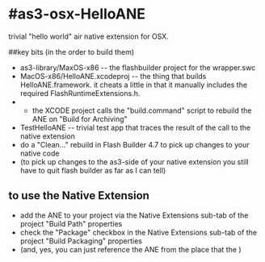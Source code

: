 #as3-osx-HelloANE
================

trivial "hello world" air native extension for OSX.


##key bits (in the order to build them)
* as3-library/MaxOS-x86 -- the flashbuilder project for the wrapper.swc
* MacOS-x86/HelloANE.xcodeproj  -- the thing that builds HelloANE.framework. it cheats a little in that it manually includes the required FlashRuntimeExtensions.h.
* * the XCODE project calls the "build.command" script to rebuild the ANE on "Build for Archiving" 
* TestHelloANE -- trivial test app that traces the result of the call to the native extension
* do a "Clean…" rebuild in Flash Builder 4.7 to pick up changes to your native code
* (to pick up changes to the as3-side of your native extension you still have to quit flash builder as far as I can tell)

## to use the Native Extension 
* add the ANE to your project via the Native Extensions sub-tab of the project "Build Path" properties
* check the "Package" checkbox in the Native Extensions sub-tab of the project "Build Packaging" properties
* (and, yes, you can just reference the ANE from the place that the )
